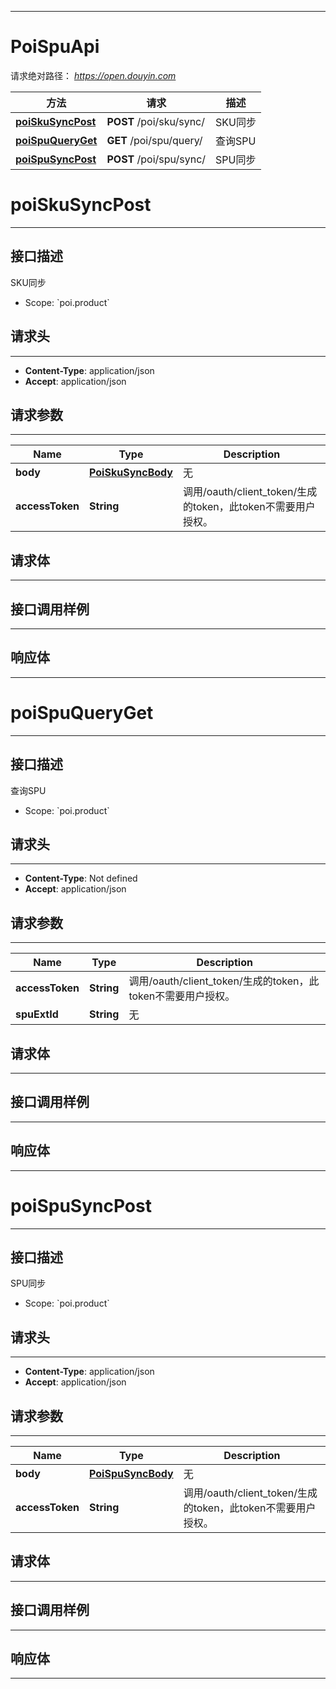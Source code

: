 <hr/>

# PoiSpuApi
请求绝对路径： *https://open.douyin.com*
<a name="PoiSpuApi_doc_start"></a>

方法 | 请求 | 描述
------------- | ------------- | -------------
[**poiSkuSyncPost**](#poiSkuSyncPost) | **POST** /poi/sku/sync/ | SKU同步
[**poiSpuQueryGet**](#poiSpuQueryGet) | **GET** /poi/spu/query/ | 查询SPU
[**poiSpuSyncPost**](#poiSpuSyncPost) | **POST** /poi/spu/sync/ | SPU同步

<a name="poiSkuSyncPost"></a>
# **poiSkuSyncPost**
<hr/>

## 接口描述
SKU同步
* Scope: &#x60;poi.product&#x60; 
## 请求头
<hr/>

- **Content-Type**: application/json
- **Accept**: application/json

## 请求参数
<hr/>


Name | Type | Description
------------- | ------------- | ------------- 
 **body** | [**PoiSkuSyncBody**](#PoiSkuSyncBody)| 无
 **accessToken** | **String**| 调用/oauth/client_token/生成的token，此token不需要用户授权。

## 请求体
<hr/>

<a name="PoiSkuSyncBody"></a>
<markdown src="./model/PoiSkuSyncBody.md" />


## 接口调用样例
<hr/>

<codetabs src="../.codetabs/PoiSpuApi_poiSkuSyncPost.code">

## 响应体
<hr/>

<markdown src="./model/PoiSkuSyncResponse.md" />

<a name="poiSpuQueryGet"></a>
# **poiSpuQueryGet**
<hr/>

## 接口描述
查询SPU
* Scope: &#x60;poi.product&#x60; 
## 请求头
<hr/>

- **Content-Type**: Not defined
- **Accept**: application/json

## 请求参数
<hr/>


Name | Type | Description
------------- | ------------- | ------------- 
 **accessToken** | **String**| 调用/oauth/client_token/生成的token，此token不需要用户授权。
 **spuExtId** | **String**| 无

## 请求体
<hr/>




## 接口调用样例
<hr/>

<codetabs src="../.codetabs/PoiSpuApi_poiSpuQueryGet.code">

## 响应体
<hr/>

<markdown src="./model/PoiSpuQueryResponse.md" />

<a name="poiSpuSyncPost"></a>
# **poiSpuSyncPost**
<hr/>

## 接口描述
SPU同步
* Scope: &#x60;poi.product&#x60; 
## 请求头
<hr/>

- **Content-Type**: application/json
- **Accept**: application/json

## 请求参数
<hr/>


Name | Type | Description
------------- | ------------- | ------------- 
 **body** | [**PoiSpuSyncBody**](#PoiSpuSyncBody)| 无
 **accessToken** | **String**| 调用/oauth/client_token/生成的token，此token不需要用户授权。

## 请求体
<hr/>

<a name="PoiSpuSyncBody"></a>
<markdown src="./model/PoiSpuSyncBody.md" />


## 接口调用样例
<hr/>

<codetabs src="../.codetabs/PoiSpuApi_poiSpuSyncPost.code">

## 响应体
<hr/>

<markdown src="./model/PoiSpuSyncResponse.md" />

